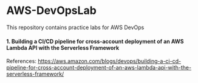 # AWS-DevOpsLab
This repository contains practice labs for AWS DevOps

#### 1. Building a CI/CD pipeline for cross-account deployment of an AWS Lambda API with the Serverless Framework

References:
https://aws.amazon.com/blogs/devops/building-a-ci-cd-pipeline-for-cross-account-deployment-of-an-aws-lambda-api-with-the-serverless-framework/
